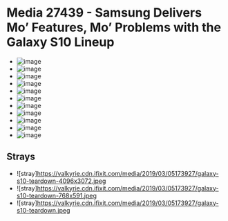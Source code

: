 # Media 27439 - Samsung Delivers Mo&#8217; Features, Mo&#8217; Problems with the Galaxy S10 Lineup

- ![image](https://valkyrie.cdn.ifixit.com/media/2019/03/05173927/galaxy-s10-teardown-scaled.jpeg)
- ![image](https://valkyrie.cdn.ifixit.com/media/2019/03/05173927/galaxy-s10-teardown-150x150.jpeg)
- ![image](https://valkyrie.cdn.ifixit.com/media/2019/03/05173927/galaxy-s10-teardown-1536x1152.jpeg)
- ![image](https://valkyrie.cdn.ifixit.com/media/2019/03/05173927/galaxy-s10-teardown-2048x1536.jpeg)
- ![image](https://valkyrie.cdn.ifixit.com/media/2019/03/05173927/galaxy-s10-teardown-1200x900.jpeg)
- ![image](https://valkyrie.cdn.ifixit.com/media/2019/03/05173927/galaxy-s10-teardown-300x200.jpeg)
- ![image](https://valkyrie.cdn.ifixit.com/media/2019/03/05173927/galaxy-s10-teardown-600x400.jpeg)
- ![image](https://valkyrie.cdn.ifixit.com/media/2019/03/05173927/galaxy-s10-teardown-1200x800.jpeg)
- ![image](https://valkyrie.cdn.ifixit.com/media/2019/03/05173927/galaxy-s10-teardown-768x512.jpeg)
- ![image](https://valkyrie.cdn.ifixit.com/media/2019/03/05173927/galaxy-s10-teardown-324x216.jpeg)
- ![image](https://valkyrie.cdn.ifixit.com/media/2019/03/05173927/galaxy-s10-teardown-450x300.jpeg)

## Strays
- ![stray]https://valkyrie.cdn.ifixit.com/media/2019/03/05173927/galaxy-s10-teardown-4096x3072.jpeg
- ![stray]https://valkyrie.cdn.ifixit.com/media/2019/03/05173927/galaxy-s10-teardown-768x591.jpeg
- ![stray]https://valkyrie.cdn.ifixit.com/media/2019/03/05173927/galaxy-s10-teardown.jpeg